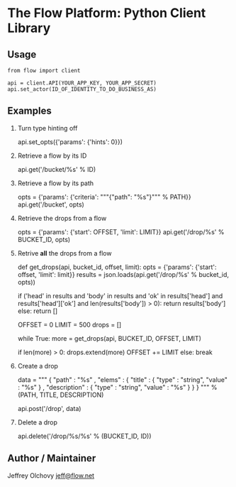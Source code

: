 The Flow Platform: Python Client Library
========================================

Usage
-----

    from flow import client

    api = client.API(YOUR_APP_KEY, YOUR_APP_SECRET)
    api.set_actor(ID_OF_IDENTITY_TO_DO_BUSINESS_AS)

Examples
--------

1. Turn type hinting off

    api.set_opts({'params': {'hints': 0}})

2. Retrieve a flow by its ID

    api.get('/bucket/%s' % ID)

3. Retrieve a flow by its path

    opts = {'params': {'criteria': """{"path": "%s"}""" % PATH}}
    api.get('/bucket', opts)

4. Retrieve the drops from a flow

    opts = {'params': {'start': OFFSET, 'limit': LIMIT}}
    api.get('/drop/%s' % BUCKET_ID, opts)

5. Retrive **all** the drops from a flow

    def get_drops(api, bucket_id, offset, limit):
      opts = {'params': {'start': offset, 'limit': limit}}
      results = json.loads(api.get('/drop/%s' % bucket_id, opts))

      if ('head' in results and
          'body' in results and
          'ok' in results['head'] and
          results['head']['ok'] and
          len(results['body']) > 0):
        return results['body']
      else:
        return []


    OFFSET = 0
    LIMIT = 500
    drops = []

    while True:
      more = get_drops(api, BUCKET_ID, OFFSET, LIMIT)

      if len(more) > 0:
        drops.extend(more)
        OFFSET += LIMIT
      else:
        break

6. Create a drop

    data = """
    { "path" : "%s"
    , "elems" :
      { "title" : { "type" : "string", "value" : "%s" }
      , "description" : { "type" : "string", "value" : "%s" }
      }
    }
    """ % (PATH, TITLE, DESCRIPTION)

    api.post('/drop', data)

7. Delete a drop

   api.delete('/drop/%s/%s' % (BUCKET_ID, ID))


Author / Maintainer
-------------------

Jeffrey Olchovy <jeff@flow.net>

